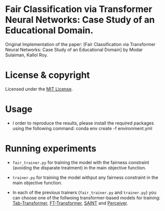 # Fair Classification via Transformer Neural Networks: Case Study of an Educational Domain.


Original Implementation of the paper: [Fair Classification via Transformer Neural Networks: Case Study of an Educational Domain] by Modar Sulaiman, Kallol Roy.



# License & copyright
Licensed under the [MIT License](License).


# Usage
* I order to reproduce the results, please install the required packages using the following command: 
                               conda env create -f environment.yml

# Running experiments

* `fair_trainer.py` for training the model with the fairness constraint (avoiding the disparate treatment) in the main objective function.

* `trainer.py` for training the model withput any fairness constraint in the main objective function.

*  In each of the previous trainers (`fair_trainer.py` and `trainer.py`) you can choose one of the follwoing transformer-based models for training: [Tab-Transformer](https://arxiv.org/abs/2012.06678), [FT-Transformer](https://arxiv.org/pdf/2106.11959.pdf), [SAINT](https://arxiv.org/abs/2106.01342) and [Perceiver](https://arxiv.org/abs/2103.03206).

